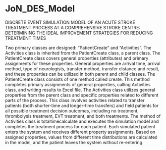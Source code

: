 # JoN_DES_Model
DISCRETE EVENT SIMULATION MODEL OF AN ACUTE STROKE TREATMENT PROCESS AT A COMPREHENSIVE STROKE CENTRE: DETERMINING THE IDEAL IMPROVEMENT STRATEGIES FOR REDUCING TREATMENT TIMES

Two primary classes are designed: “PatientCreate” and “Activities”. The Activities class is inherited from the PatientCreate class, a parent class.
The PatientCreate class covers general properties (attributes) and primary assignments for these properties. General properties are arrival time, arrival method, type of neurologists, transfer method, transfer distance and result, and these properties can be utilized in both parent and child classes. The PatientCreate class consists of one method called create. This method completes primary assignments of general properties, calling Activities class, and writing results to Excel file. The Activities class utilizes general properties from the parent class and specific properties related to different parts of the process. This class involves activities related to transfer patients (both shorter-time and longer-time transfers) and field patients for all possible treatment decision outcomes, including no treatment, thrombolysis treatment, EVT treatment, and both treatments. The method of Activities class is totaltimecalculate and executes the simulation model and completes the treatment process for each patient. Each simulated patient enters the system and receives different property assignments. Based on assigned properties, values from different time distributions are calculated in the model, and the patient leaves the system without re-entering.
